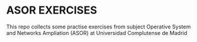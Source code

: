 ASOR EXERCISES
===

This repo collects some practise exercises from subject Operative System and Networks Ampliation (ASOR) at Universidad Complutense de Madrid

 
